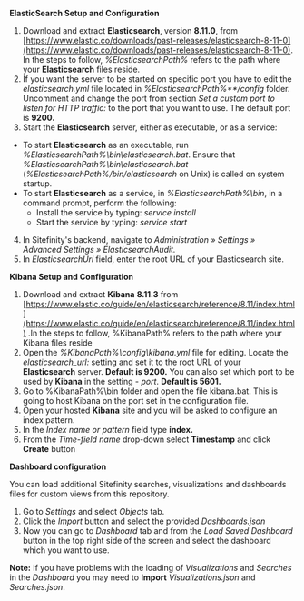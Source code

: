 **ElasticSearch Setup and Configuration**

1. Download and extract **Elasticsearch**, version **8.11.0**, from [https://www.elastic.co/downloads/past-releases/elasticsearch-8-11-0](https://www.elastic.co/downloads/past-releases/elasticsearch-8-11-0). In the steps to follow, _%ElasticsearchPath%_ refers to the path where your **Elasticsearch** files reside.
2. If you want the server to be started on specific port you have to edit the _elasticsearch.yml_ file located in _%ElasticsearchPath%\*\*/config_ folder. Uncomment and change the port from section _Set a custom port to listen for HTTP traffic:_ to the port that you want to use. The default port is **9200.**
3. Start the **Elasticsearch** server, either as executable, or as a service:
  - To start **Elasticsearch** as an executable, run _%ElasticsearchPath%\bin\elasticsearch.bat_. Ensure that _%ElasticsearchPath%\bin\elasticsearch.bat_ (_%ElasticsearchPath%/bin/elasticsearch_ on Unix) is called on system startup.
  - To start **Elasticsearch** as a service, in _%ElasticsearchPath%\bin_, in a command prompt, perform the following:
    - Install the service by typing: _service install_
    - Start the service by typing: _service start_
4. In Sitefinity&#39;s backend, navigate to _Administration » Settings » Advanced Settings » ElasticsearchAudit._
5. In _ElasticsearchUri_ field, enter the root URL of your Elasticsearch site.

**Kibana Setup and Configuration**

1. Download and extract **Kibana** **8.11.3** from [https://www.elastic.co/guide/en/elasticsearch/reference/8.11/index.html](https://www.elastic.co/guide/en/elasticsearch/reference/8.11/index.html) .In the steps to follow, %KibanaPath% refers to the path where your Kibana files reside
2. Open the _%KibanaPath%\config\kibana.yml_ file for editing. Locate the _elasticsearch\_url:_ setting and set it to the root URL of your **Elasticsearch** server. **Default is 9200.** You can also set which port to be used by **Kibana** in the setting - _port_. **Default is 5601.**
3. Go to %KibanaPath%\bin folder and open the file kibana.bat. This is going to host Kibana on the port set in the configuration file.
4. Open your hosted **Kibana** site and you will be asked to configure an index pattern.
5. In the _Index name or pattern_ field type **index.**
6. From the _Time-field name_ drop-down select **Timestamp** and click **Create** button

**Dashboard configuration**

You can load additional Sitefinity searches, visualizations and dashboards files for custom views from this repository.

1. Go to _Settings_ and select _Objects_ tab.
2. Click the _Import_ button and select the provided _Dashboards.json_
3. Now you can go to _Dashboard_ tab and from the _Load Saved Dashboard_ button in the top right side of the screen and select the dashboard which you want to use.

**Note:** If you have problems with the loading of _Visualizations_ and _Searches_ in the _Dashboard_ you may need to **Import** _Visualizations.json_ and _Searches.json_.
